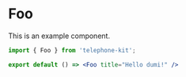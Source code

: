# Foo

This is an example component.

```jsx
import { Foo } from 'telephone-kit';

export default () => <Foo title="Hello dumi!" />
```
